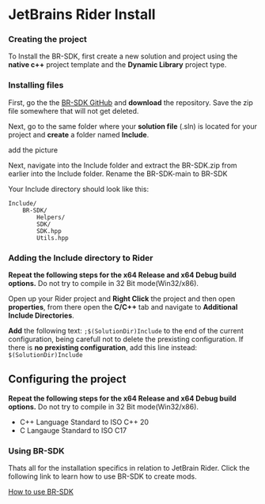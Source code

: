 # JetBrains Rider Install

### Creating the project

To Install the BR-SDK, first create a new solution and project using the **native c++** project template and the **Dynamic Library** project type.

### Installing files

First, go the the [BR-SDK GitHub](https://github.com/tubaplayerdis/BR-SDK) and **download** the repository. Save the zip file somewhere that will not get deleted.

Next, go to the same folder where your **solution file** (.sln) is located for your project and **create** a folder named **Include**.

add the picture

Next, navigate into the Include folder and extract the BR-SDK.zip from earlier into the Include folder. Rename the BR-SDK-main to BR-SDK

Your Include directory should look like this:

```
Include/
    BR-SDK/
        Helpers/
        SDK/
        SDK.hpp
        Utils.hpp
```

### Adding the Include directory to Rider

**Repeat the following steps for the x64 Release and x64 Debug build options.** Do not try to compile in 32 Bit mode(Win32/x86).

Open up your Rider project and **Right Click** the project and then open **properties**, from there open the **C/C++** tab and navigate to **Additional Include Directories**.

**Add** the following text: ``;$(SolutionDir)Include`` to the end of the current configuration, being carefull not to delete the prexisting configuration. If there is **no prexisting configuration**, add this line instead: ``$(SolutionDir)Include``


## Configuring the project

**Repeat the following steps for the x64 Release and x64 Debug build options.** Do not try to compile in 32 Bit mode(Win32/x86).
    
- C++ Language Standard to ISO C++ 20
- C Langauge Standard to ISO C17

### Using BR-SDK

Thats all for the installation specifics in relation to JetBrain Rider. Click the following link to learn how to use BR-SDK to create mods.

[How to use BR-SDK](https://github.com/tubaplayerdis/BR-SDK/blob/main/UsingBRSDK.MD)

